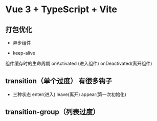 # Vue 3 + TypeScript + Vite

## 打包优化

* 异步组件

* keep-alive

组件缓存时的生命周期 onActivated (进入组件)  onDeactivated(离开组件)

## transition（单个过度） 有很多钩子

* 三种状态 enter(进入) leave(离开) appear(第一次初始化)

## transition-group（列表过度）
